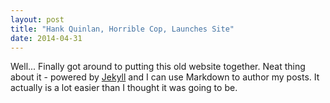 ```yaml
---
layout: post
title: "Hank Quinlan, Horrible Cop, Launches Site"
date: 2014-04-31
---
```


Well... Finally got around to putting this old website together. Neat thing about it - powered by [Jekyll](http://jekyllrb.com) and I can use Markdown to author my posts. It actually is a lot easier than I thought it was going to be. 

